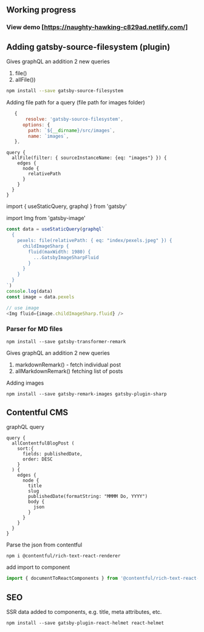 ## Working progress
### View demo [https://naughty-hawking-c829ad.netlify.com/] 
## Adding gatsby-source-filesystem (plugin)

Gives graphQL an addition 2 new queries

1. file()
2. allFile())

```bash
npm install --save gatsby-source-filesystem
```

Adding file path for a query (file path for images folder)

```javascript
   {
       resolve: 'gatsby-source-filesystem',
      options: {
        path: `${__dirname}/src/images`,
        name: `images`,
   },

```

```
query {
  allFile(filter: { sourceInstanceName: {eq: "images"} }) {
    edges {
      node {
        relativePath
      }
    }
  }
}

```

import { useStaticQuery, graphql } from 'gatsby'

import Img from 'gatsby-image'

```javascript
const data = useStaticQuery(graphql`
  {
    pexels: file(relativePath: { eq: "index/pexels.jpeg" }) {
      childImageSharp {
        fluid(maxWidth: 1980) {
          ...GatsbyImageSharpFluid
        }
      }
    }
  }
`)
console.log(data)
const image = data.pexels
```

```javascript
// use image
<Img fluid={image.childImageSharp.fluid} />
```

### Parser for MD files

```
npm install --save gatsby-transformer-remark
```

Gives graphQL an addition 2 new queries

1. markdownRemark() - fetch individual post
2. allMarkdownRemark() fetching list of posts

Adding images

```
npm install --save gatsby-remark-images gatsby-plugin-sharp
```

## Contentful CMS

graphQL query

```
query {
  allContentfulBlogPost (
    sort:{
      fields: publishedDate,
      order: DESC
    }
  ) {
    edges {
      node {
        title
        slug
        publishedDate(formatString: "MMMM Do, YYYY")
        body {
          json
        }
      }
    }
  }
}
```

Parse the json from contentful

```
npm i @contentful/rich-text-react-renderer
```

add import to component

```javascript
import { documentToReactComponents } from '@contentful/rich-text-react-renderer'
```

## SEO

SSR data added to components, e.g. title, meta attributes, etc.

```
npm install --save gatsby-plugin-react-helmet react-helmet
```
